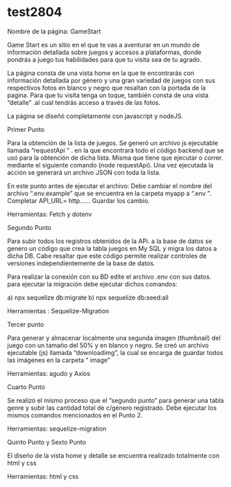 # test2804
Nombre de la página:  GameStart

Game Start es un sitio en el que te vas a aventurar en un mundo de información detallada sobre juegos y accesos a plataformas, donde pondrás a juego tus habilidades  para que tu visita sea de tu agrado. 

La página consta de una vista home en la que te encontrarás con información detallada por género y una gran variedad de juegos con sus respectivos fotos en blanco y negro que resaltan con la  portada de la pagina.
Para que tu visita tenga un toque, también consta de una vista “detalle” .al cual tendrás acceso a través de las fotos.

La página se diseñó completamente con javascript y nodeJS. 

Primer Punto

Para la obtención de la lista de juegos. Se generó un archivo js ejecutable llamada “requestApi ” .
en la que encontrará todo el código backend que se usó para la obtención de dicha lista.
Misma que tiene que ejecutar o correr. mediante el siguiente comando (node  requestApi).
Una vez ejecutada la acción se generará un archivo JSON con toda la lista.

En este punto antes de ejecutar el archivo:
Debe cambiar el nombre del archivo “.env.example” que se encuentra en la carpeta myapp  a “.env ”.
Completar API_URL= http……
Guardar los cambio.

Herramientas: Fetch y dotenv

Segundo Punto

Para subir todos los registros obtenidos de la APi. a la base de datos se
genero un código que crea la tabla juegos en My SQL y migra los datos a dicha DB.
Cabe resaltar que este código permite realizar controles de versiones independientemente de la base de datos.

Para realizar la conexión con su BD edite el archivo .env con sus datos.
para ejecutar la migración debe ejecutar dichos comandos:

a) npx sequelize db:migrate 
b) npx sequelize db:seed:all 

Herramientas : Sequelize-Migration

Tercer punto

Para generar y almacenar localmente una segunda imagen (thumbnail) del juego con un tamaño del 50% y en blanco y negro. Se creó un archivo ejecutable (js) llamada “downloadimg”, la cual se encarga de guardar todos las imágenes en la carpeta “ image” 

Herramientas: agudo y Axios

Cuarto Punto 

Se realizó el mismo proceso que el “segundo punto” para generar una tabla genre y subir las cantidad total de c/género registrado.
Debe ejecutar los mismos comandos mencionados en el Punto 2.

Herramientas: sequelize-migration

Quinto Punto y Sexto Punto

El diseño de la vista home y detalle se encuentra realizado totalmente con html y css

Herramientas: html y css

